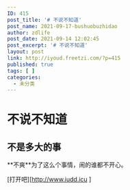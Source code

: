 ```yaml
---
ID: 415
post_title: '# 不说不知道'
post_name: 2021-09-17-bushuobuzhidao
author: zdlife
post_date: 2021-09-14 12:02:45
post_excerpt: '# 不说不知道'
layout: post
link: http://iyoud.freetzi.com/?p=415
published: true
tags: [ ]
categories:
  - 未分类
---
```

# 不说不知道

## 不是多大的事

\*\*不爽\*\*为了这么个事情，闹的谁都不开心。

[打开吧][<http://www.iudd.icu> ]